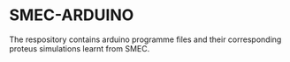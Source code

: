 # SMEC-ARDUINO
The respository contains arduino programme files and their corresponding proteus simulations learnt from SMEC.
